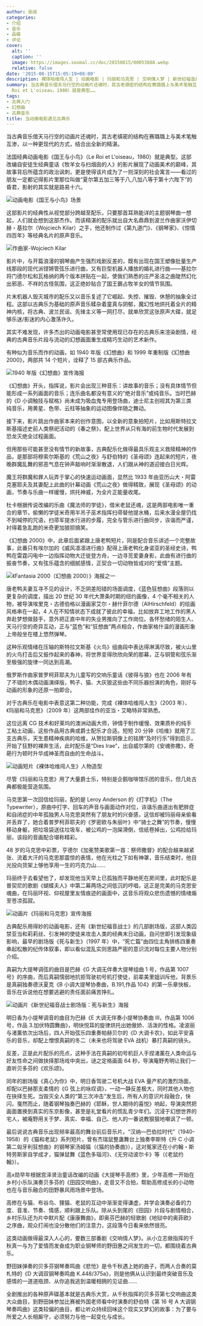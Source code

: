 ```yaml
---
author: 张阅
categories:
- 介绍
- 音乐
- 品碟
- 评论
cover:
  alt: ''
  caption: ''
  image: https://images.soomal.cc/doc/20150815/00053888.webp
  relative: false
date: '2015-08-15T15:05:19+08:00'
description: 裸体哈维闯人生 | 动画电影 | 玛丽和马克思 | 交响情人梦 | 新世纪福音战士 | 国王与小鸟 | 源自：靠谱 | 版权：转载 |  平均/总评分：10.00/180
summary: 当古典音乐借天马行空的动画片还魂时，其古老缜密的结构在赛璐璐上与美术笔触互渗，以一种更现代的方式，结合出全新的精湛。法国经典动画电影《国王与小鸟》（Le
  Roi et L'oiseau，1980）就是典型……
tags:
- 古典入门
- 幻想曲
- 古典音乐
title: 当动画电影遇见古典乐
---
```


当古典音乐借天马行空的动画片还魂时，其古老缜密的结构在赛璐璐上与美术笔触互渗，以一种更现代的方式，结合出全新的精湛。

法国经典动画电影《国王与小鸟》（Le Roi et L'oiseau，1980）就是典型。这部改编自安徒生经典童话《牧羊女与扫烟囱的人》的影片展现了动画美术的巅峰，其故事背后所蕴含的政治讽刺，更是使得该片成为了一则深刻的社会寓言――看过的朋友一定都记得影片里那位叫做“夏尔第五加三等于八,八加八等于第十六陛下”的昏君，影射的其实就是路易十六。

![动画电影《国王与小鸟》场景](https://images.soomal.cc/doc/20150815/00053882.webp)





这部影片的经典性从视觉部分跨越至配乐，只要那首耳熟能详的主题钢琴曲一想起，人们就会想到这部杰作。而该精湛的配乐就出自大名鼎鼎到波兰作曲家沃伊切赫・基拉尔（Wojciech Kilar）之手，他还制作过《第九道门》、《钢琴家》、《惊情四百年》等经典名片的原声音乐。

![作曲家-Wojciech Kilar](https://images.soomal.cc/doc/20150815/00053883_01.webp)





影片中，与开篇浪漫的钢琴曲产生强烈戏剧反差的，既有出现在国王塑像批量生产线那段的现代派铿锵管弦乐进行曲，又有巨型机器人播放的婚礼进行曲――基拉尔将门德尔松和瓦格纳的两个版本拼贴在一起，使我们熟悉的庄严圣洁之曲陡然幻化出邪恶、不祥的古怪氛围，这正绝妙贴合了国王霸占牧羊女的情节氛围。

片末机器人毁灭城市的配乐又以音乐复述了它崛起、失控、摧毁、休憩的抽象全过程。这部以古典乐为基础的原声音乐糅杂着童真与阴郁，魔幻性地烘托着全片的精神内核，将古典、波兰民谣、先锋主义等一网打尽，就单欣赏这张原声大碟，就足够乐迷/影迷的内心激荡许久。

其实不难发现，许多杰出的动画电影甚至常使用现已存在的古典乐来渲染剧情，经典的古典音乐片段与流动的幻想画面重生成精巧生动的艺术新作。

有种似为音乐而作的动画，如 1940 年版《幻想曲》和 1999 年重制版《幻想曲2000》，两部共 14 个短片，诠释了 15 部古典乐作品。

![1940 年版《幻想曲》宣传海报](https://images.soomal.cc/doc/20150815/00053884.webp)





《幻想曲》开头，指挥说，影片会出现三种音乐：讲故事的音乐；没有具体情节但能形成一系列画面的音乐；连乐曲名都没有意义的“绝对音乐”或纯音乐。当时巴赫的《D 小调触技与赋格》尚未成为吸血鬼专用登场曲，迪士尼主创视其为第三类纯音乐，用黄星、色带、云柱等抽象的运动图像伴随之舞动。

接下来，影片跳出作曲家本来的创作意图，以全新的意象拍短片，比如用斯特拉文斯基描述史前人类祭祀活动的《春之祭》，配上世界从只有海的前生物时代发展到恐龙灭绝全过程画面。

但用那些可能甚至没有情节的新故事，古典配乐化做得最具乐观主义救赎精神的作品，是那部将穆索尔斯基的《荒山之夜》与舒伯特的《圣母颂》连起来的短片，夜晚群魔乱舞的邪恶气息在钟声敲响时渐渐散退，人们跟从神的道迎接白日光辉。

魔王将群魔和罪人玩弄于掌心的快速运动画面，显然比 1933 年由亚历山大・阿雷克塞耶夫及其妻配上此曲的针幕动画《荒山之夜》做得精致，展现《圣母颂》的动画，节奏与乐曲一样缓慢，烘托神威，为全片正能量收尾。

杜卡根据传说改编的乐曲《魔法师的学徒》，借米老鼠还魂，这是两部电影唯一重合的章节，偷懒的学徒米奇用半吊子巫术指挥扫帚替他提水桶，后来水漫全屋仍找不到喊停的咒语，扫帚军提水行进的步履，完全与管乐进行曲同步，诙谐而严谨，衬得着急乱跑的米奇更加狼狈搞笑。

《幻想曲 2000》中，此章后面紧跟上唐老鸭短片，同是配合音乐讲述一个完整故事，此番只有埃尔加的《威风凛凛进行曲》配得上唐老鸭化身诺亚的圣经史诗，鸭鸭在雷霆闪电中一边指挥动物大迁徙登方舟，一边寻觅爱妻身影，此曲有进行曲的振奋节奏，又有弦乐蕴含的细腻感情，正契合一切动物皆成对的“爱情”主题。

![《Fantasia 2000（幻想曲 2000）》海报之一](https://images.soomal.cc/doc/20120111/00016102.webp)





唐老鸭夫妻互寻不见的设计，不乏阴差阳错的场面调度，《蓝色狂想曲》段落则以更复杂的调度，描出 20 世纪 30 年代大萧条时期的纽约画像，4 个毫不相关的人物，被导演埃里克・古德伯格以漫画家艾尔・赫什菲尔德（AlHirschfeld）的绘画风格串在一起，4 人在不知情状态下成就了彼此的幸福，比如放弃工地工作的黑人奔赴梦想做鼓手，意外把正直中年的失业男推向了工作岗位。各怀愁绪的陌生人、天马行空的奇异互动，正与“蓝色”和“狂想曲”两点相合，作曲家格什温的漫画形象上帝般坐在楼上悠然弹琴。

这种乐观情绪在压轴的斯特拉文斯基《火鸟》组曲段中表达得淋漓尽致，被火山里的火鸟打击后又振作起来的春神，将世界变得欣欣向荣的那幕，正与铜管和弦乐渐至极强的旋律一同达到高潮。

俄罗斯作曲家普罗柯菲耶夫为儿童写的交响乐童话《彼得与狼》也在 2006 年有了不错的木偶动画演绎版，鸭子、猫、大灰狼这些由不同乐器扮演的角色，刚好与动画的形象的还原一拍即合。

对于古典乐在电影中表意这第二种功能，完成《裸体哈维闯人生》（2003 年）、《玛丽和马克思》（2009 年）这两部佳作的亚当・艾略特非常熟悉。

这位远离 CG 技术和好莱坞的澳洲动画大师，钟情于制作缓慢、效果质朴的纯手工粘土动画，这些作品用古典或爵士配乐才合适。短短 20 分钟《哈维》就用了三支古典乐，天生患精神疾病的哈维，从贺拉斯铜像上的铭牌“及时行乐”得到启示，开始了狂野的裸奔生活，此时配乐是“Dies Irae”，出自威尔第的《安魂弥撒》，奇葩行为顿时升华成神圣而自由的生命战斗。

![动画短片《裸体哈维闯人生》人物造型](https://images.soomal.cc/doc/20150815/00053885.webp)





尽管《玛丽和马克思》用了大量爵士乐，特别是企鹅咖啡馆乐团的音乐，但几处古典都极能营造氛围。

马克思第一次回信给玛丽，配的是 Leroy Anderson 的《打字机》（The Typewriter），原曲中打字、回车的声音与画面动作对位，诙谐乐曲道出有肥胖症和自闭症的中年孤独男人马克思突然有了朋友时的兴奋感，这信却被玛丽母亲偷看并丢弃了，她合着普罗柯菲耶夫的《罗密欧与朱丽叶》中“骑士之舞”的节奏，慢慢移动身躯，把垃圾袋送往垃圾车，被公鸡的一泡屎滑倒，信纸卷掉出，公鸡捡给玛丽，该段的音画配合堪称精彩。

48 岁的马克思中彩票，亨德尔《加冕赞美歌第一首：祭师撒督》的配合越来越紧张、流着大汗的马克思那震惊的表情，他在光柱之下如有神罩，音乐结束时，他目光投向货架上够他享用一生的巧克力山……

玛丽终于去看望他了，却发现他当天早上已孤独而平静地死在房间里，此时配乐是普契尼的歌剧《蝴蝶夫人》中第二幕两场之间低沉的哼唱，这正是完美的马克思安魂曲，在玛丽环视、仰视屋里友情痕迹的画面中，这音乐将观众悲伤遗憾的情绪煽至苍凉孤寂。

![动画片《玛丽和马克思》宣传海报](https://images.soomal.cc/doc/20150815/00053886.webp)





古典配乐用得妙的动画电影，还有《新世纪福音战士》的几部剧场版，这部人类囚禁亚当和莉莉丝、引发神的使徒来攻击人类的经典末日动画，自问世即引发现象级影响，最早的剧场版《死与新生》（1997 年）中，“死亡篇”由四位主角排练四重奏串起松散的纪传体叙事，即以看似混乱实则思路严密的意识流对每位主要人物分别介绍。

真嗣为大提琴调弦的曲目是巴赫《G 大调无伴奏大提琴组曲 1 号，作品第 1007 号》的序曲，而后真嗣懦弱地抗拒驾驶初号机打使徒，前辈美里姐训斥他，背景乐是真嗣独奏德沃夏克《B 小调大提琴协奏曲，B.191,作品 104》的第一乐章快板，音乐在诉说他在想要逃避的责任面前痛苦挣扎。

![动画片《新世纪福音战士剧场版：死与新生》海报](https://images.soomal.cc/doc/20150815/00053887_01.webp)





明日香为小提琴调音的曲目为巴赫《E 大调无伴奏小提琴协奏曲 III，作品第 1006 号，作品 3.加伏特圆舞曲》，明快悦耳的旋律烘托出她傲娇、活泼的性格。凌波丽与渚薰依次出场后，四人开始弦乐四重奏帕赫贝尔的《D 大调卡农》，如此平安喜乐的音乐，却配上憎恨真嗣的冬二（未来也将驾驶 EVA 战机）暴打真嗣的镜头。

反差，正是此片配乐的亮点，这种手法在真嗣的初号机巨人手捏渚薰在人类命运与好友性命之间做抉择那场戏中突出，谜之定格画面 64 秒，导演庵野秀明让我们一直听贝多芬的《欢乐颂》。

同年的剧场版《真心为你》中，明日香驾驶二号机大战 EVA 量产机的激烈场面，却配以巴赫那支柔情的《G 弦上的咏叹调》，一动一静反差极大，同时其他人物也在抉择生死。当毁灭全人类的“第三次冲击”发生后，所有人的意识片段融合，快闪，戛然而止，随着钢琴独奏巴赫的《耶稣，世人期待的喜悦》响起，导演突然把画面置换到真实的东京影像，甚至是礼堂看片的慌乱青少年们。沉浸于幻想世界的宅人，被庵野用关于梦、真实、幸福、自己、他人的一番说教狠狠地嘲讽了一顿。

最后说说古典音乐出现频率最高的舞台前后音乐片。“汉纳―巴伯拉时代”（1940-1958）的《猫和老鼠》系列短片，曾有杰瑞鼠整蛊舞台上独奏李斯特《升 C 小调第二匈牙利狂想曲》的钢琴家汤姆猫（《猫的协奏曲》），这对冤家还在小约翰・斯特劳斯家自学成才，猫弹鼠舞《蓝色多瑙河》、《无穷动波尔卡》等（《老鼠约翰》）。

高x勋早年根据宫泽贤治童话改编的动画《大提琴手高修》里，少年高修一开始在乡村小乐队演奏贝多芬的《田园交响曲》，走音又不合拍，帮助高修成长的小动物也在与音乐融合的田野暴风雨场景中登场。

高修在与猫、布谷鸟、狸猫、老鼠的互动中渐渐变得谦虚，并学会演奏必备的力度、音准、节奏、情感，顺利跟上乐队。除从头到尾的《田园》片段与剧情相合，乡村乐队还为片中默片配《康康舞曲》，即奥芬巴赫的轻歌剧《地狱中的奥菲欧》之序曲，观众打闹也没分散他们的注意力，这段落今日看来依然很亮。

这类动画做得最深入人心的，要数三部番剧《交响情人梦》。从小立志做指挥的千秋真一与为了爱情而发奋成为职业钢琴师的野田惠之间发生的一切，都围绕着古典乐。

野田妹弹奏的贝多芬钢琴奏鸣曲《悲怆》是令千秋遇上她的曲子，而两人合奏的莫札特的《D 大调双钢琴奏鸣曲 K.448/375a》，则是他俩从认识到最终突破音乐及感情的一道道瓶颈、从你追我逃到温暖相拥的见证曲……

全剧推出的各种原声碟基本就是古典乐大赏，从千秋指挥的贝多芬第七交响曲这类大众曲目，到野田妹参加比赛被外国老师看中时演奏的舒伯特《第 16 号 A 大调钢琴奏鸣曲》这类较偏的曲目，都让听众持续回味这个现实又梦幻的故事：为了要与所爱之人长相厮守，必须努力与他一起变化与成长。